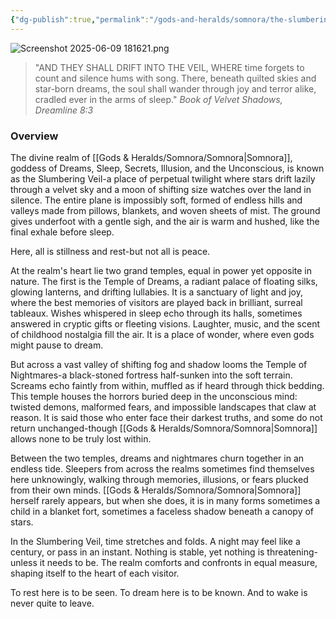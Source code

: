 ```yaml
---
{"dg-publish":true,"permalink":"/gods-and-heralds/somnora/the-slumbering-veil/","updated":"2025-06-09T21:48:06.569+01:00"}
---
```


![Screenshot 2025-06-09 181621.png](/img/user/Admin/Attachments/Screenshot%202025-06-09%20181621.png) 

> "AND THEY SHALL DRIFT INTO THE VEIL, WHERE time forgets to count and silence hums with song. There, beneath quilted skies and star-born dreams, the soul shall wander through joy and terror alike, cradled ever in the arms of sleep."<cite> Book of Velvet Shadows, Dreamline 8:3 </cite>


### Overview
The divine realm of [[Gods & Heralds/Somnora/Somnora\|Somnora]], goddess of Dreams, Sleep, Secrets, Illusion, and the Unconscious, is known as the Slumbering Veil-a place of perpetual twilight where stars drift lazily through a velvet sky and a moon of shifting size watches over the land in silence. The entire plane is impossibly soft, formed of endless hills  and valleys made from pillows, blankets, and woven sheets of mist. The ground gives underfoot with a gentle
sigh, and the air is warm and hushed, like the final exhale before sleep.

Here, all is stillness and rest-but not all is peace.

At the realm's heart lie two grand temples, equal in power yet opposite in nature. The first is the Temple of Dreams, a radiant palace of floating silks, glowing lanterns, and drifting lullabies. It is a sanctuary of light and joy, where the best memories of visitors are played
back in brilliant, surreal tableaux. Wishes whispered in sleep echo through its halls, sometimes answered in cryptic gifts or fleeting visions. Laughter, music, and the scent of childhood nostalgia fill the air. It is a place of wonder, where even gods might pause to dream.

But across a vast valley of shifting fog and shadow looms the Temple of Nightmares-a black-stoned fortress half-sunken into the soft terrain. Screams echo faintly from within, muffled as if heard through thick bedding. This temple houses the horrors buried deep in
the unconscious mind: twisted demons, malformed fears, and impossible landscapes that claw at reason. It is said those who enter face their darkest truths, and some do not return unchanged-though [[Gods & Heralds/Somnora/Somnora\|Somnora]] allows none to be truly lost within.

Between the two temples, dreams and nightmares churn together in an endless tide. Sleepers from across the realms sometimes find themselves here unknowingly, walking through memories, illusions, or fears plucked from their own minds. [[Gods & Heralds/Somnora/Somnora\|Somnora]] herself
rarely appears, but when she does, it is in many forms sometimes a child in a blanket fort, sometimes a faceless shadow beneath a canopy of stars.

In the Slumbering Veil, time stretches and folds. A night may feel like a century, or pass in an instant. Nothing is stable, yet nothing is threatening-unless it needs to be. The realm comforts and confronts in equal measure, shaping itself to the heart of each visitor.

To rest here is to be seen. To dream here is to be known. And to wake is never quite to leave.
